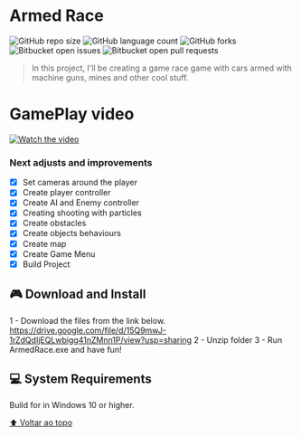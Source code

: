 # Armed Race

<!---Esses são exemplos. Veja https://shields.io para outras pessoas ou para personalizar este conjunto de escudos. Você pode querer incluir dependências, status do projeto e informações de licença aqui--->

![GitHub repo size](https://img.shields.io/github/repo-size/iuricode/README-template?style=for-the-badge)
![GitHub language count](https://img.shields.io/github/languages/count/iuricode/README-template?style=for-the-badge)
![GitHub forks](https://img.shields.io/github/forks/iuricode/README-template?style=for-the-badge)
![Bitbucket open issues](https://img.shields.io/bitbucket/issues/iuricode/README-template?style=for-the-badge)
![Bitbucket open pull requests](https://img.shields.io/bitbucket/pr-raw/iuricode/README-template?style=for-the-badge)

> In this project, I'll be creating a game race game with cars armed with machine guns, mines and other cool stuff.

# GamePlay video

[![Watch the video](https://i9.ytimg.com/vi/6v0bmCWrx4E/mq1.jpg?sqp=CMT8jpgG&rs=AOn4CLClyvPnVkbLyWHSl1IU3b0SxEQJ8A)](https://youtu.be/6v0bmCWrx4E)



### Next adjusts and improvements

- [x] Set cameras around the player
- [x] Create player controller
- [x] Create AI and Enemy controller
- [x] Creating shooting with particles
- [x] Create obstacles 
- [x] Create objects behaviours
- [x] Create map
- [x] Create Game Menu
- [x] Build Project

##  🎮 Download and Install
1 - Download the files from the link below.
https://drive.google.com/file/d/15Q9mwJ-1rZdQdIjEQLwbigg41nZMnn1P/view?usp=sharing
2 - Unzip folder
3 - Run ArmedRace.exe and have fun! 

## 💻 System Requirements

Build for in Windows 10 or higher.

[⬆ Voltar ao topo](#Corona)<br>
